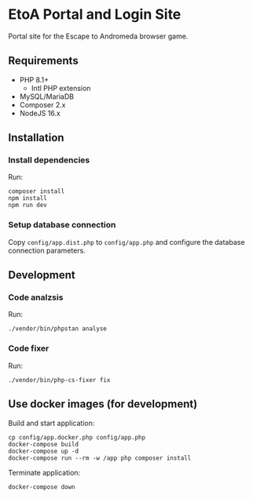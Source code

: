 # EtoA Portal and Login Site

Portal site for the Escape to Andromeda browser game.

## Requirements

* PHP 8.1+
  * Intl PHP extension
* MySQL/MariaDB
* Composer 2.x
* NodeJS 16.x

## Installation

### Install dependencies

Run:

    composer install
    npm install
    npm run dev

### Setup database connection

Copy `config/app.dist.php` to `config/app.php` and configure the database connection parameters.

## Development

### Code analzsis

Run:

    ./vendor/bin/phpstan analyse

### Code fixer

Run:

    ./vendor/bin/php-cs-fixer fix

## Use docker images (for development)

Build and start application:

    cp config/app.docker.php config/app.php
    docker-compose build
    docker-compose up -d
    docker-compose run --rm -w /app php composer install

Terminate application:

    docker-compose down
